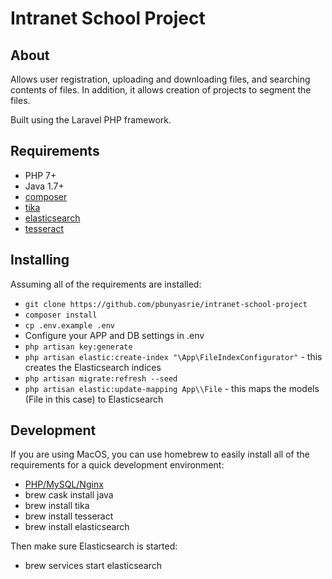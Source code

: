 # Intranet School Project

## About
Allows user registration, uploading and downloading files, and searching contents of files.
In addition, it allows creation of projects to segment the files.

Built using the Laravel PHP framework.

## Requirements
* PHP 7+
* Java 1.7+
* [composer](https://getcomposer.org/)
* [tika](https://tika.apache.org/)
* [elasticsearch](https://www.elastic.co/products/elasticsearch)
* [tesseract](https://github.com/tesseract-ocr/tesseract)

## Installing
Assuming all of the requirements are installed:

* ```git clone https://github.com/pbunyasrie/intranet-school-project```
* ```composer install```
* ```cp .env.example .env```
* Configure your APP and DB settings in .env
* ```php artisan key:generate```
* ```php artisan elastic:create-index "\App\FileIndexConfigurator"``` - this creates the Elasticsearch indices
* ```php artisan migrate:refresh --seed```
* ```php artisan elastic:update-mapping App\\File``` - this maps the models (File in this case) to Elasticsearch


## Development
If you are using MacOS, you can use homebrew to easily install all of the requirements for a quick development environment:

* [PHP/MySQL/Nginx](https://laravel.com/docs/5.5/valet#installation)
* brew cask install java
* brew install tika
* brew install tesseract
* brew install elasticsearch

Then make sure Elasticsearch is started:

* brew services start elasticsearch
